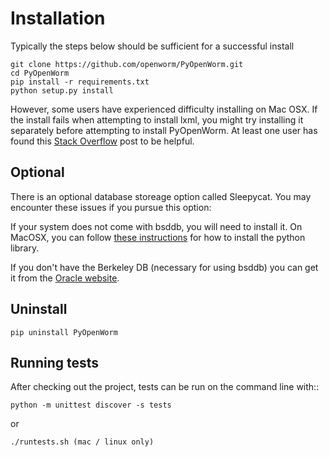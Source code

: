 Installation
============
Typically the steps below should be sufficient for a successful install

    git clone https://github.com/openworm/PyOpenWorm.git
    cd PyOpenWorm
    pip install -r requirements.txt
    python setup.py install

However, some users have experienced difficulty installing on Mac OSX. If the install
fails when attempting to install lxml, you might try installing it separately before
attempting to install PyOpenWorm. At least one user has found this [Stack Overflow](http://stackoverflow.com/questions/19548011/cannot-install-lxml-on-mac-os-x-10-9)
post to be helpful.

Optional
--------
There is an optional database storeage option called Sleepycat. You may encounter these issues if you pursue this option:

If your system does not come with bsddb, you will need to install it. On MacOSX, you can follow 
[these instructions](http://stackoverflow.com/questions/16003224/installing-bsddb-package-python) for how to install 
the python library.

If you don't have the Berkeley DB (necessary for using bsddb) you can get it from the [Oracle website](http://www.oracle.com/technetwork/database/database-technologies/berkeleydb/overview/index-085366.html).

    
Uninstall
----------

    pip uninstall PyOpenWorm

Running tests
-------------

After checking out the project, tests can be run on the command line with::

    python -m unittest discover -s tests

or 

    ./runtests.sh (mac / linux only)

